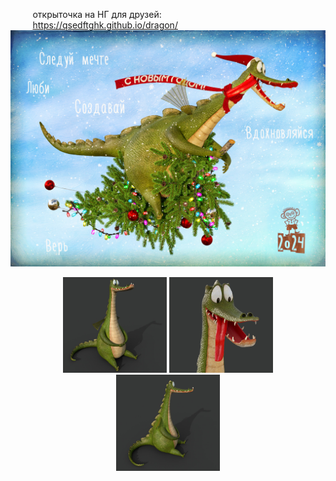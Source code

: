 &nbsp;&nbsp;&nbsp;&nbsp;&nbsp;&nbsp;&nbsp;&nbsp;&nbsp;открыточка на НГ для друзей:
<br>
&nbsp;&nbsp;&nbsp;&nbsp;&nbsp;&nbsp;&nbsp;&nbsp;&nbsp;https://qsedftghk.github.io/dragon/
<br>
![Preview](https://github.com/qsedftghk/dragon/blob/main/dragon.jpg)
<br>

<p align="center">
  <img src="https://github.com/qsedftghk/dragon/blob/main/dragon_01.jpg" width="33%">
  <img src="https://github.com/qsedftghk/dragon/blob/main/dragon_03.jpg" width="33%">
  <img src="https://github.com/qsedftghk/dragon/blob/main/dragon_02.jpg" width="33%">
</p>
